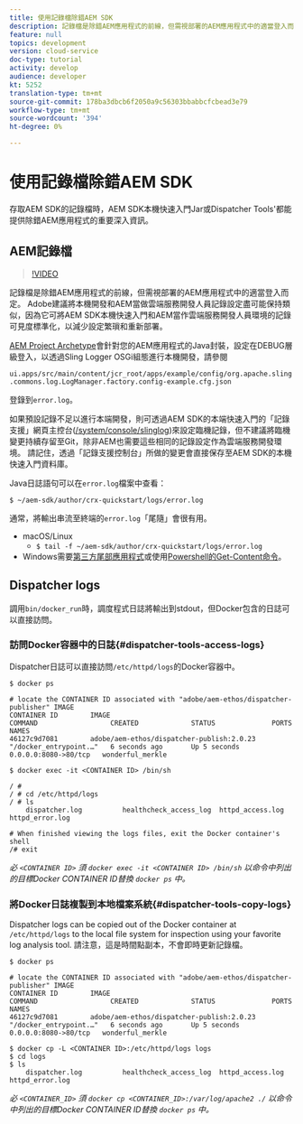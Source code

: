 ```yaml
---
title: 使用記錄檔除錯AEM SDK
description: 記錄檔是除錯AEM應用程式的前線，但需視部署的AEM應用程式中的適當登入而定。
feature: null
topics: development
version: cloud-service
doc-type: tutorial
activity: develop
audience: developer
kt: 5252
translation-type: tm+mt
source-git-commit: 178ba3dbcb6f2050a9c56303bbabbcfcbead3e79
workflow-type: tm+mt
source-wordcount: '394'
ht-degree: 0%

---
```



# 使用記錄檔除錯AEM SDK

存取AEM SDK的記錄檔時，AEM SDK本機快速入門Jar或Dispatcher Tools&#39;都能提供除錯AEM應用程式的重要深入資訊。

## AEM記錄檔

>[!VIDEO](https://video.tv.adobe.com/v/34334/?quality=12&learn=on)

記錄檔是除錯AEM應用程式的前線，但需視部署的AEM應用程式中的適當登入而定。 Adobe建議將本機開發和AEM當做雲端服務開發人員記錄設定盡可能保持類似，因為它可將AEM SDK本機快速入門和AEM當作雲端服務開發人員環境的記錄可見度標準化，以減少設定繁瑣和重新部署。

[AEM Project Archetype](https://github.com/adobe/aem-project-archetype)會針對您的AEM應用程式的Java封裝，設定在DEBUG層級登入，以透過Sling Logger OSGi組態進行本機開發，請參閱

`ui.apps/src/main/content/jcr_root/apps/example/config/org.apache.sling.commons.log.LogManager.factory.config-example.cfg.json`

登錄到`error.log`。

如果預設記錄不足以進行本端開發，則可透過AEM SDK的本端快速入門的「記錄支援」網頁主控台([/system/console/slinglog](http://localhost:4502/system/console/slinglog))來設定臨機記錄，但不建議將臨機變更持續存留至Git，除非AEM也需要這些相同的記錄設定作為雲端服務開發環境。 請記住，透過「記錄支援控制台」所做的變更會直接保存至AEM SDK的本機快速入門資料庫。

Java日誌語句可以在`error.log`檔案中查看：

```
$ ~/aem-sdk/author/crx-quickstart/logs/error.log
```

通常，將輸出串流至終端的`error.log`「尾隨」會很有用。

+ macOS/Linux
   + `$ tail -f ~/aem-sdk/author/crx-quickstart/logs/error.log`
+ Windows需要[第三方尾部應用程式](https://stackoverflow.com/questions/187587/a-windows-equivalent-of-the-unix-tail-command)或使用[Powershell的Get-Content命令](https://stackoverflow.com/a/46444596/133936)。

## Dispatcher logs

調用`bin/docker_run`時，調度程式日誌將輸出到stdout，但Docker包含的日誌可以直接訪問。

### 訪問Docker容器中的日誌{#dispatcher-tools-access-logs}

Dispatcher日誌可以直接訪問`/etc/httpd/logs`的Docker容器中。

```shell
$ docker ps

# locate the CONTAINER ID associated with "adobe/aem-ethos/dispatcher-publisher" IMAGE
CONTAINER ID        IMAGE                                       COMMAND                  CREATED             STATUS              PORTS                  NAMES
46127c9d7081        adobe/aem-ethos/dispatcher-publish:2.0.23   "/docker_entrypoint.…"   6 seconds ago       Up 5 seconds        0.0.0.0:8080->80/tcp   wonderful_merkle

$ docker exec -it <CONTAINER ID> /bin/sh

/ # 
/ # cd /etc/httpd/logs
/ # ls
    dispatcher.log          healthcheck_access_log  httpd_access.log        httpd_error.log

# When finished viewing the logs files, exit the Docker container's shell
/# exit
```

_必 `<CONTAINER ID>` 須 `docker exec -it <CONTAINER ID> /bin/sh` 以命令中列出的目標Docker CONTAINER ID替換 `docker ps` 中。_


### 將Docker日誌複製到本地檔案系統{#dispatcher-tools-copy-logs}

Dispatcher logs can be copied out of the Docker container at `/etc/httpd/logs` to the local file system for inspection using your favorite log analysis tool. 請注意，這是時間點副本，不會即時更新記錄檔。

```shell
$ docker ps

# locate the CONTAINER ID associated with "adobe/aem-ethos/dispatcher-publisher" IMAGE
CONTAINER ID        IMAGE                                       COMMAND                  CREATED             STATUS              PORTS                  NAMES
46127c9d7081        adobe/aem-ethos/dispatcher-publish:2.0.23   "/docker_entrypoint.…"   6 seconds ago       Up 5 seconds        0.0.0.0:8080->80/tcp   wonderful_merkle

$ docker cp -L <CONTAINER ID>:/etc/httpd/logs logs 
$ cd logs
$ ls
    dispatcher.log          healthcheck_access_log  httpd_access.log        httpd_error.log
```

_必 `<CONTAINER_ID>` 須 `docker cp <CONTAINER_ID>:/var/log/apache2 ./` 以命令中列出的目標Docker CONTAINER ID替換 `docker ps` 中。_
